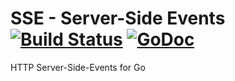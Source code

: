 # SSE - Server-Side Events [![Build Status](https://travis-ci.org/julienschmidt/sse.svg)](https://travis-ci.org/julienschmidt/sse) [![GoDoc](http://godoc.org/github.com/julienschmidt/sse?status.png)](http://godoc.org/github.com/julienschmidt/sse)
HTTP Server-Side-Events for Go

